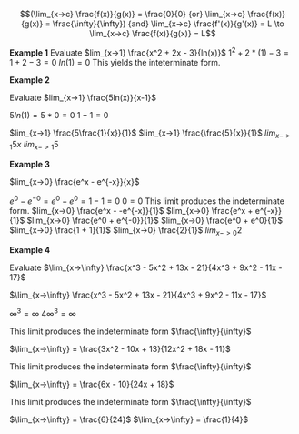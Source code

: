 $$(\lim_{x->c} \frac{f(x)}{g(x)} = \frac{0}{0} {or} \lim_{x->c} \frac{f(x)}{g(x)} = \frac{\infty}{\infty})
{and} 
\lim_{x->c} \frac{f'(x)}{g'(x)} = L \to
\lim_{x->c} \frac{f(x)}{g(x)} = L$$


**Example 1**
Evaluate $lim_{x->1} \frac{x^2 + 2x - 3}{ln(x)}$
$1^2 + 2*(1) - 3 = 1+2-3 = 0$
$ln(1) = 0$
This yields the inteterminate form.


**Example 2**

Evaluate $lim_{x->1} \frac{5ln(x)}{x-1}$

$5ln(1) = 5*0 = 0$
$1 - 1 = 0$

$lim_{x->1} \frac{5\frac{1}{x}}{1}$
$lim_{x->1} \frac{\frac{5}{x}}{1}$
$lim_{x->1} 5x$
$lim_{x->1} 5$

**Example 3**

$lim_{x->0} \frac{e^x - e^{-x}}{x}$

$e^0 - e^{-0} = e^0 - e^0 = 1 - 1 = 0$
$0 = 0$
This limit produces the indeterminate form.
$lim_{x->0} \frac{e^x - -e^{-x}}{1}$
$lim_{x->0} \frac{e^x + e^{-x}}{1}$
$lim_{x->0} \frac{e^0 + e^{-0}}{1}$
$lim_{x->0} \frac{e^0 + e^0}{1}$
$lim_{x->0} \frac{1 + 1}{1}$
$lim_{x->0} \frac{2}{1}$
$lim_{x->0} 2$

**Example 4**

Evaluate $\lim_{x->\infty} \frac{x^3 - 5x^2 + 13x - 21}{4x^3 + 9x^2 - 11x - 17}$

$\lim_{x->\infty} \frac{x^3 - 5x^2 + 13x - 21}{4x^3 + 9x^2 - 11x - 17}$

$\infty^3 = \infty$
$4\infty^3 = \infty$

This limit produces the indeterminate form $\frac{\infty}{\infty}$

$\lim_{x->\infty} = \frac{3x^2 - 10x + 13}{12x^2 + 18x - 11}$

This limit produces the indeterminate form $\frac{\infty}{\infty}$

$\lim_{x->\infty} = \frac{6x - 10}{24x + 18}$

This limit produces the indeterminate form $\frac{\infty}{\infty}$

$\lim_{x->\infty} = \frac{6}{24}$
$\lim_{x->\infty} = \frac{1}{4}$

